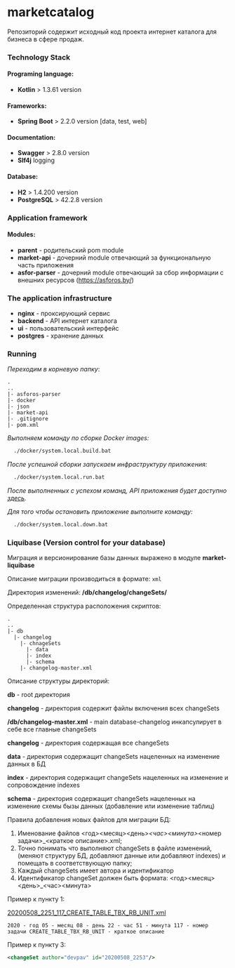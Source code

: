 # marketcatalog

Репозиторий содержит исходный код проекта интернет каталога для бизнеса в сфере продаж. 

### Technology Stack

#### Programing language: 
- **Kotlin** > 1.3.61 version

#### Frameworks:
- **Spring Boot** > 2.2.0 version [data, test, web]

#### Documentation:
- **Swagger** > 2.8.0 version
- **Slf4j** logging

#### Database:
- **H2** > 1.4.200 version
- **PostgreSQL** > 42.2.8 version

### Application framework

#### Modules:

- **parent** - родительский pom module
- **market-api** - дочерний module отвечающий за функциональную часть приложения
- **asfor-parser** - дочерний module отвечающий за сбор информации с внешних ресурсов (https://asforos.by/)

### The application infrastructure

- **nginx** - проксирующий сервис
- **backend** - API интернет каталога
- **ui** - пользовательский интерфейс
- **postgres** - хранение данных

### Running

*Переходим в корневую папку*:

```
.
..
|- asforos-parser 
|- docker
|- json
|- market-api
|- .gitignore
|- pom.xml
```
*Выполняем команду по сборке Docker images:*

```cmd
  ./docker/system.local.build.bat
```

*После успешной сборки запускаем инфраструктуру приложения:*

```cmd
  ./docker/system.local.run.bat
```

*После выполненных с успехом команд, API приложения будет доступно [здесь](http://localhost:8080/api).* 

*Для того чтобы остановить приложение выполните команду:*

```cmd
  ./docker/system.local.down.bat
```

### Liquibase (Version control for your database)

Миграция и версионирование базы данных выражено в модуле **market-liquibase**

Описание миграции производиться в формате: ``xml``


Директория изменений: **/db/changelog/changeSets/**

Определенная структура расположения скриптов:

```
.
..
|- db
  |- changelog
    |- chnageSets
      |- data
      |- index
      |- schema
    |- changelog-master.xml
```

Описание структуры директорий:

**db** - root директория

**changelog** - директория содержит файлы включения всех changeSets

**/db/changelog-master.xml** - main database-changelog инкапсулирует в себе все главные changeSets

**changelog** - директория содержащая все changeSets

**data** - директория содержащит changeSets нацеленных на изменение данных в БД

**index** - директория содержащит changeSets нацеленных на изменение и сопровождение indexes

**schema** - директория содержащит changeSets нацеленных на изменение схемы бызы данных (добавление или изменение таблиц)

Правила добавления новых файлов для миграции БД:

1) Именование файлов <год><месяц><день>_<час><минута>_<номер задачи>_<краткое описание>.xml;
2) Точно понимать что выполняют changeSets в файле изменений, (меняют структуру БД, добавляют данные или добавляют indexes) и помещать в соответствующую папку;
3) Каждый changeSets имеет автора и идентификатор
4) Идентификатор changeSet должен быть формата: <год><месяц><день>_<час><минута>

Пример к пункту 1:

[20200508_2251_117_CREATE_TABLE_TBX_RB_UNIT.xml](https://github.com/devpav/marketcatalog/tree/master/market-liquibase/src/main/resources/db/changelog/changeSets/schema/20200508_2251_117_CREATE_TABLE_TBX_RB_UNIT.xml)

`2020 - год 05 - месяц 08 - день 22 - час 51 - минута 117 - номер задачи CREATE_TABLE_TBX_RB_UNIT - краткое описание`

Пример к пункту 3:

```xml
<changeSet author="devpav" id="20200508_2253"/>
```




